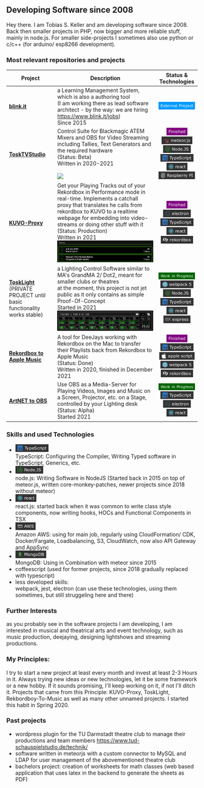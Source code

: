 ## Developing Software since 2008
Hey there. I am Tobias S. Keller and am developing software since 2008. Back then smaller projects in PHP, now bigger and more reliable stuff, mainly in node.js. For smaller side-projects I sometimes also use python or c/c++ (for arduino/ esp8266 development).



### Most relevant repositories and projects

| Project                                                                                      	| Description                                                                                                                                                                                                                                                                                                                                                                	|                                                             Status & Technologies                                                            	|
|----------------------------------------------------------------------------------------------	|----------------------------------------------------------------------------------------------------------------------------------------------------------------------------------------------------------------------------------------------------------------------------------------------------------------------------------------------------------------------------	|:--------------------------------------------------------------------------------------------------------------------------------------------:	|
| [**blink.it**](https://www.blink.it)                                                         	| a Learning Management System, which is also a authoring tool<br>(I am working there as lead software architect - by the way: we are hiring https://www.blink.it/jobs)<br>Since 2015                                                                                                                                                                                        	|                                                            ![](/type-external.png)                                                           	|
| [**ToskTVStudio**](https://github.com/kellertobias/tosk-studio)                                	| Control Suite for Blackmagic ATEM Mixers and OBS for Video Streaming including Tallies, Text Generators and the required hardware<br>  (Status: Beta)<br>Written in 2020-2021<br><br>![](https://github.com/kellertobias/tosk-studio/raw/master/docs/desk.jpg)                                                                                                             	| ![](/type-done.png)<br>![](/tech-meteor.png)<br>![](/tech-node.png)<br>![](/tech-ts.png)<br>![](/tech-react.png)<br>![](/tech-raspberry.png) 	|
| [**KUVO-Proxy**](https://github.com/kellertobias/kuvo-proxy)                                 	| Get your Playing Tracks out of your Rekordbox in Performance mode in real-time. Implements a catchall proxy that translates he calls from rekordbox to KUVO to a realtime webpage for embedding into video-streams or doing other stuff with it  <br>  (Status: Production)<br>Written in 2021<br>![](https://github.com/kellertobias/kuvo-proxy/raw/master/docs/demo.png) 	|               ![](/type-done.png)<br>![](/tech-electron.png)<br>![](/tech-ts.png)<br>![](/tech-react.png)<br>![](/tech-dj.png)               	|
| [**ToskLight**](https://github.com/kellertobias/tosklight)<br>(PRIVATE PROJECT until basic functionality works stable)              	| a Lighting Control Software similar to MA's GrandMA 2/ Dot2, meant for smaller clubs or theatres  <br>  at the moment, this project is not jet public as it only contains as simple Proof-Of-Concept<br>Started in 2021<br>![](https://github.com/kellertobias/tosklight/raw/main/mockups/Status%20Bar%20Only.png)                                                         	|  ![](/type-wip.png)<br>![](/tech-webpack5.png)<br>![](/tech-node.png)<br>![](/tech-ts.png)<br>![](/tech-react.png)<br>![](/tech-express.png) 	|
| [**Rekordbox to Apple Music**](https://github.com/kellertobias/rekordbox-to-music-playlists) 	| A tool for DeeJays working with Rekordbox on the Mac to transfer their Playlists back from Rekordbox to Apple Music  <br>  (Status: Done)<br>Written in 2020, finished in December 2021                                                                                                                                                                            	|                 ![](/type-done.png)<br>![](/tech-ts.png)<br>![](/tech-as.png)<br>![](tech-webpack5.png)<br>![](/tech-dj.png)                 	|
| [**ArtNET to OBS**](https://github.com/kellertobias/artnet-to-obs)                           	| Use OBS as a Media-Server for Playing Videos, Images and Music on a Screen, Projector, etc. on a Stage, controlled by your Lighting desk  <br>  (Status: Alpha)<br>Started 2021                                                                                                                                                                                            	|                          ![](/type-wip.png)<br>![](/tech-ts.png)<br>![](/tech-electron.png)<br>![](/tech-react.png)                          	|



### Skills and used Technologies

- ![](/tech-ts.png)  
  TypeScript: Configuring the Compiler, Writing Typed software in TypeScript, Generics, etc.
- ![](/tech-node.png)  
  node.js: Writing Software in NodeJS (Started back in 2015 on top of meteor.js, written core-monkey-patches, newer projects since 2018 without meteor) 
- ![](/tech-react.png)  
  react.js: started back when it was common to write class style components, now writing hooks, HOCs and Functional Components in TSX
- ![](/tech-aws.png)  
  Amazon AWS: using for main job, regularly using CloudFormation/ CDK, Docker/Fargate, Loadbalancing, S3, CloudWatch, now also API Gateway and AppSync
- ![](/tech-mongo.png)  
  MongoDB: Using in Combination with meteor since 2015
- coffeescript (used for former projects, since 2018 gradually replaced with typescript)
- less developed skills:  
  webpack, jest, electron (can use these technologies, using them sometimes, but still struggeling here and there)

### Further Interests

as you probably see in the software projects I am developing, I am interested in musical and theatrical arts and event technology, such as music production, deejaying, designing lightshows and streaming productions.

### My Principles:

I try to start a new project at least every month and invest at least 2-3 Hours in it. Always trying new ideas or new technologies, let it be some framework or a new hobby. If it sounds promising, I'll keep working on it, if not I'll ditch it. Projects that came from this Principle: KUVO-Proxy, ToskLight, Rekbordboy-To-Music as well as many other unnamed projects. I started this habit in Spring 2020. 

### Past projects

- wordpress plugin for the TU Darmstadt theatre club to manage their productions and team members https://www.tud-schauspielstudio.de/technik/
- software written in meteorjs with a custom connector to MySQL and LDAP for user management of the abovementioned theatre club
- bachelors project: creation of worksheets for math classes (web based application that uses latex in the backend to generate the sheets as PDF)

<!-- https://raster.shields.io/static/v1.png?message=webpack%205&label=&style=flat-square&color=333&logo=webpack || https://www.tablesgenerator.com/markdown_tables -->
